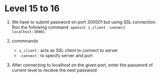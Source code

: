 # Level 15 to 16

1. We have to submit password on port 300001 but using SSL connection. Run the following command.
```openssl s_client -connect localhost:30001```

2. commmands 
    - `s_client` : acts as SSL client to connect to server
    - `-connect` : to specify server and port

3. After connecting to localhost on the given port, enter the password of current level to recieve the next password